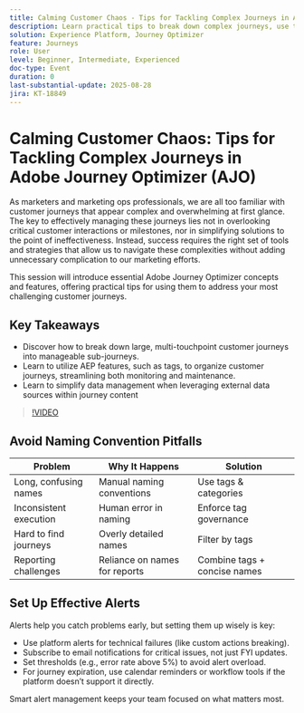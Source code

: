 ```yaml
---
title: Calming Customer Chaos - Tips for Tackling Complex Journeys in Adobe Journey Optimizer
description: Learn practical tips to break down complex journeys, use tags, and streamline data management for seamless orchestration in Adobe Journey Optimizer.
solution: Experience Platform, Journey Optimizer
feature: Journeys
role: User
level: Beginner, Intermediate, Experienced
doc-type: Event
duration: 0
last-substantial-update: 2025-08-28
jira: KT-18849
---
```


# Calming Customer Chaos: Tips for Tackling Complex Journeys in Adobe Journey Optimizer (AJO)

As marketers and marketing ops professionals, we are all too familiar with customer journeys that appear complex and overwhelming at first glance. The key to effectively managing these journeys lies not in overlooking critical customer interactions or milestones, nor in simplifying solutions to the point of ineffectiveness. Instead, success requires the right set of tools and strategies that allow us to navigate these complexities without adding unnecessary complication to our marketing efforts.

This session will introduce essential Adobe Journey Optimizer concepts and features, offering practical tips for using them to address your most challenging customer journeys.

## Key Takeaways

* Discover how to break down large, multi-touchpoint customer journeys into manageable sub-journeys.
* Learn to utilize AEP features, such as tags, to organize customer journeys, streamlining both monitoring and maintenance.
* Learn to simplify data management when leveraging external data sources within journey content

>[!VIDEO](https://video.tv.adobe.com/v/3471330/?learn=on&enablevpops)

## Avoid Naming Convention Pitfalls

| Problem                | Why It Happens                | Solution                  |
|------------------------|-------------------------------|---------------------------|
| Long, confusing names  | Manual naming conventions     | Use tags & categories     |
| Inconsistent execution | Human error in naming         | Enforce tag governance    |
| Hard to find journeys  | Overly detailed names         | Filter by tags            |
| Reporting challenges   | Reliance on names for reports | Combine tags + concise names |

## Set Up Effective Alerts

Alerts help you catch problems early, but setting them up wisely is key:

* Use platform alerts for technical failures (like custom actions breaking).
* Subscribe to email notifications for critical issues, not just FYI updates.
* Set thresholds (e.g., error rate above 5%) to avoid alert overload.
* For journey expiration, use calendar reminders or workflow tools if the platform doesn’t support it directly.

Smart alert management keeps your team focused on what matters most.
